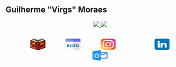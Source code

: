 ## Guilherme "Virgs" Moraes
<div align="center">
  <a href="https://github.com/virgs">
  <img height="180em" src="https://github-readme-stats.vercel.app/api?username=virgs&show_icons=true&theme=dracula&include_all_commits=true&count_private=true"/>
  <img height="180em" src="https://github-readme-stats.vercel.app/api/top-langs/?username=virgs&layout=compact&langs_count=7&theme=dracula"/>
</div>
  
  ##
  
<div align="center">
  <a href="https://www.casadocodigo.com.br/products/livro-sistemas-reativos" style="text-decoration: none; padding: 0 50px">
     <img align="center" alt="Virgs-book"  height="30" width="40" src="https://raw.githubusercontent.com/virgs/virgs/main/github/icons/book.png">
  </a>
  <a href="https://virgs.medium.com/" style="text-decoration: none; padding: 0 50pxpadding: 0 50px">
     <img align="center" alt="book"  height="30" width="40" src="https://raw.githubusercontent.com/virgs/virgs/main/github/icons/blog.png">
  </a>
  <a href="https://instagram/virgulation/" style="text-decoration: none; padding: 0 50px">
     <img align="center" alt="instagram"  height="30" width="40" src="https://raw.githubusercontent.com/virgs/virgs/main/github/icons/instagram.png">
  </a>
  <a href="https://www.linkedin.com/in/mguilhermemoraes/" style="text-decoration: none; padding: 0 50px">
     <img align="center" alt="linkedin"  height="30" width="40" src="https://raw.githubusercontent.com/virgs/virgs/main/github/icons/linkedin.png">
  </a>
  <a href="mailto:guilherme.moraes@outlook.com" style="text-decoration: none; padding: 0 50px">
     <img align="center" alt="linkedin"  height="30" width="40" src="https://raw.githubusercontent.com/virgs/virgs/main/github/icons/outlook.png">
  </a>
</div>
 
<!--
**virgs/virgs** is a ✨ _special_ ✨ repository because its `README.md` (this file) appears on your GitHub profile.

Here are some ideas to get you started:

- 🔭 I’m currently working on ...
- 🌱 I’m currently learning ...
- 👯 I’m looking to collaborate on ...
- 🤔 I’m looking for help with ...
- 💬 Ask me about ...
- 📫 How to reach me: ...
- 😄 Pronouns: ...
- ⚡ Fun fact: ...
-->
